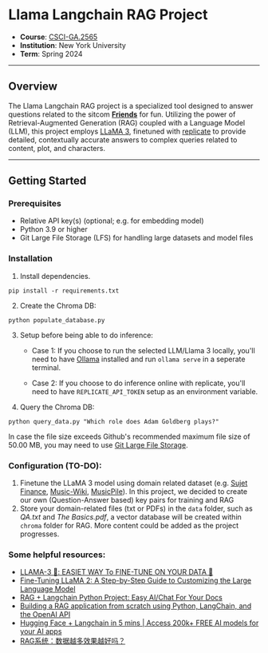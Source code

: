 # Llama Langchain RAG Project
- **Course**: [CSCI-GA.2565](https://www.sainingxie.com/ml-spring24/)
- **Institution**: New York University
- **Term**: Spring 2024

---

## Overview

The Llama Langchain RAG project is a specialized tool designed to answer questions related to the sitcom [**Friends**](https://en.wikipedia.org/wiki/Friends) for fun. Utilizing the power of Retrieval-Augmented Generation (RAG) coupled with a Language Model (LLM), this project employs [LLaMA 3](https://llama.meta.com/llama3/), finetuned with [replicate](https://replicate.com/docs/guides/fine-tune-a-language-model) to provide detailed, contextually accurate answers to complex queries related to content, plot, and characters.

---

## Getting Started

### Prerequisites

- Relative API key(s) (optional; e.g. for embedding model)
- Python 3.9 or higher
- Git Large File Storage (LFS) for handling large datasets and model files

### Installation

1. Install dependencies.
```
pip install -r requirements.txt
```

2. Create the Chroma DB:
```
python populate_database.py
```

3. Setup before being able to do inference:

   - Case 1: If you choose to run the selected LLM/Llama 3 locally, you'll need to have [Ollama](https://ollama.com/) installed and run `ollama serve` in a seperate terminal.

   - Case 2: If you choose to do inference online with replicate, you'll need to have `REPLICATE_API_TOKEN` setup as an environment variable.

4. Query the Chroma DB:
```
python query_data.py "Which role does Adam Goldberg plays?"
```

In case the file size exceeds Github's recommended maximum file size of 50.00 MB, you may need to use [Git Large File Storage](https://git-lfs.github.com).


### Configuration (TO-DO):
1. Finetune the LLaMA 3 model using domain related dataset (e.g. [Sujet Finance](https://huggingface.co/datasets/sujet-ai/Sujet-Finance-Instruct-177k), [Music-Wiki](https://huggingface.co/datasets/seungheondoh/music-wiki), [MusicPile](https://huggingface.co/datasets/m-a-p/MusicPile?row=29)). In this project, we decided to create our own (Question-Answer based) key pairs for training and RAG
2. Store your domain-related files (txt or PDFs) in the `data` folder, such as *QA.txt* and *The Basics.pdf*, a vector database will be created within `chroma` folder for RAG. More content could be added as the project progresses.


### Some helpful resources:
- [LLAMA-3 🦙: EASIET WAY To FINE-TUNE ON YOUR DATA 🙌](https://www.youtube.com/watch?v=aQmoog_s8HE)
- [Fine-Tuning LLaMA 2: A Step-by-Step Guide to Customizing the Large Language Model](https://www.datacamp.com/tutorial/fine-tuning-llama-2)
- [RAG + Langchain Python Project: Easy AI/Chat For Your Docs](https://www.youtube.com/watch?v=tcqEUSNCn8I)
- [Building a RAG application from scratch using Python, LangChain, and the OpenAI API](https://www.youtube.com/watch?v=BrsocJb-fAo&t=3685s)
- [Hugging Face + Langchain in 5 mins | Access 200k+ FREE AI models for your AI apps](https://www.youtube.com/watch?v=_j7JEDWuqLE&list=PLz-AnbJcjdrB76ziX7ciillmmBdi0IhvH&index=2)
- [RAG系统：数据越多效果越好吗？](https://github.com/netease-youdao/QAnything/wiki/RAG%E7%B3%BB%E7%BB%9F%EF%BC%9A%E6%95%B0%E6%8D%AE%E8%B6%8A%E5%A4%9A%E6%95%88%E6%9E%9C%E8%B6%8A%E5%A5%BD%E5%90%97%EF%BC%9F)


